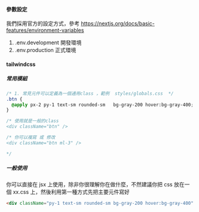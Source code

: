 #### 參數設定

我們採用官方的設定方式，參考 https://nextjs.org/docs/basic-features/environment-variables

1. .env.development 開發環境
1. .env.production 正式環境

#### tailwindcss

##### 常用模組

```css
/* 1. 常見元件可以定義為一個通用class ，範例  styles/globals.css  */
.btn {
  @apply px-2 py-1 text-sm rounded-sm	bg-gray-200 hover:bg-gray-400;
}

/* 使用就是一般的class
<div className="btn" />

/* 你可以複寫 或 修改
<div className="btn ml-3" />

*/
```

##### 一般使用

你可以直接在 jsx 上使用，除非你很理解你在做什麼，不然建議你把 css 放在一個 xx.css 上，然後利用第一種方式先把主要元件寫好

```html
<div className="py-1 text-sm rounded-sm	bg-gray-200 hover:bg-gray-400" />
```
